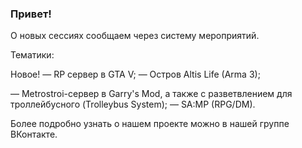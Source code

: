 ### Привет!

О новых сессиях сообщаем через систему мероприятий.

Тематики:

Новое! 
— RP сервер в GTA V;
— Остров Altis Life (Arma 3);

— Metrostroi-сервер в Garry's Mod, а также с разветвлением для троллейбусного (Trolleybus System);
— SA:MP (RPG/DM).

Более подробно узнать о нашем проекте можно в нашей группе ВКонтакте.
